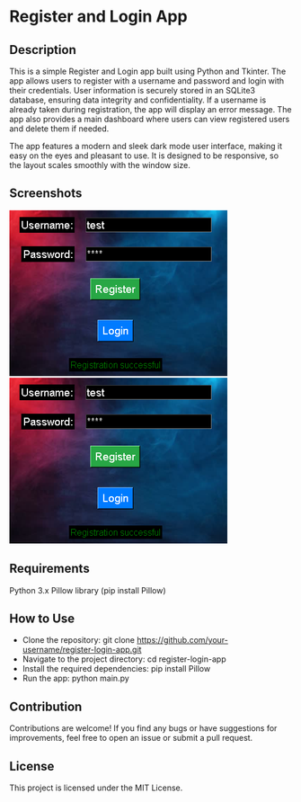 # Register and Login App

## Description
This is a simple Register and Login app built using Python and Tkinter. The app allows users to register with a username and password and login with their credentials. User information is securely stored in an SQLite3 database, ensuring data integrity and confidentiality. If a username is already taken during registration, the app will display an error message. The app also provides a main dashboard where users can view registered users and delete them if needed.

The app features a modern and sleek dark mode user interface, making it easy on the eyes and pleasant to use. It is designed to be responsive, so the layout scales smoothly with the window size.

## Screenshots

![](screenshot1.bmp)
![](screenshot1.bmp)

## Requirements
Python 3.x
Pillow library (pip install Pillow) 

## How to Use
* Clone the repository: git clone https://github.com/your-username/register-login-app.git
* Navigate to the project directory: cd register-login-app
* Install the required dependencies: pip install Pillow
* Run the app: python main.py

## Contribution
Contributions are welcome! If you find any bugs or have suggestions for improvements, feel free to open an issue or submit a pull request.

## License
This project is licensed under the MIT License.